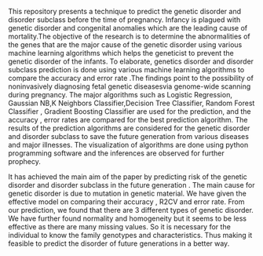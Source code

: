 This repository presents a technique to predict the genetic disorder and disorder subclass before the time of pregnancy. Infancy is plagued with genetic disorder and congenital anomalies which are the leading cause of mortality.The objective of the research is to determine the abnormalities of the genes that are the major cause of the genetic disorder using various machine learning algorithms which helps the geneticist to prevent the genetic disorder of the infants. To elaborate,  genetics disorder and disorder subclass prediction is done using various machine learning algorithms to compare the accuracy and error rate .The findings point to the possibility of noninvasively diagnosing fetal genetic diseasesvia genome-wide scanning during pregnancy. The major algorithms such as Logistic Regression, Gaussian NB,K Neighbors Classifier,Decision Tree Classifier, Random Forest Classifier , Gradient Boosting Classifier are used for the prediction, and the accuracy , error rates are compared for the best prediction algorithm. The results of the prediction algorithms are considered for the genetic disorder and disorder subclass to save the future generation from various diseases and major illnesses. The visualization of algorithms are done using python programming software and the inferences are observed for further prophecy.

It has achieved the main aim of the paper by predicting risk of the genetic disorder and disorder subclass in the future generation . The main cause for genetic disorder is due to mutation in genetic material. We have given the effective model on comparing their accuracy , R2CV and error rate. From our prediction, we found that there are 3 different types of genetic disorder. We have further found normality and homogeneity but it seems to be less effective as there are many missing values. So it is necessary for the individual to know the family genotypes and characteristics. Thus making it feasible to predict the disorder of future generations in a better way.
